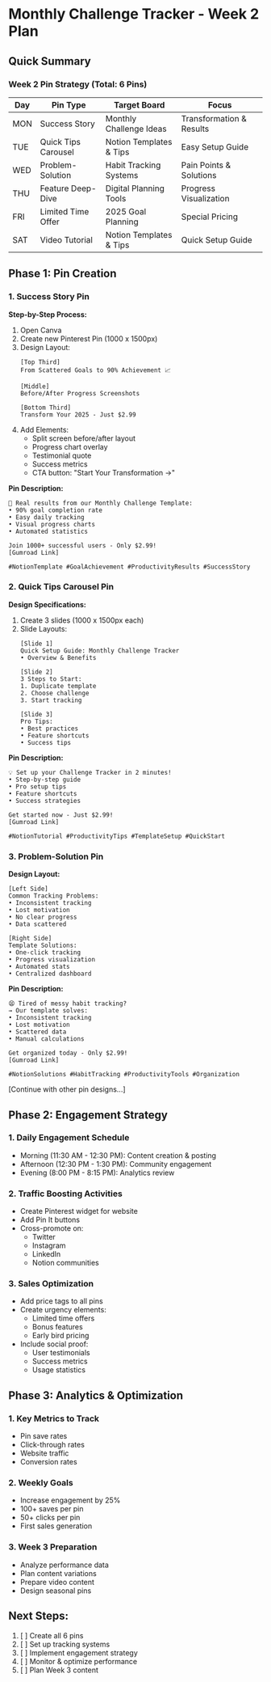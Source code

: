 # Monthly Challenge Tracker - Week 2 Plan

## Quick Summary

### Week 2 Pin Strategy (Total: 6 Pins)
| Day | Pin Type | Target Board | Focus |
|-----|----------|--------------|-------|
| MON | Success Story | Monthly Challenge Ideas | Transformation & Results |
| TUE | Quick Tips Carousel | Notion Templates & Tips | Easy Setup Guide |
| WED | Problem-Solution | Habit Tracking Systems | Pain Points & Solutions |
| THU | Feature Deep-Dive | Digital Planning Tools | Progress Visualization |
| FRI | Limited Time Offer | 2025 Goal Planning | Special Pricing |
| SAT | Video Tutorial | Notion Templates & Tips | Quick Setup Guide |

## Phase 1: Pin Creation

### 1. Success Story Pin
**Step-by-Step Process:**
1. Open Canva
2. Create new Pinterest Pin (1000 x 1500px)
3. Design Layout:
   ```
   [Top Third]
   From Scattered Goals to 90% Achievement 📈
   
   [Middle]
   Before/After Progress Screenshots
   
   [Bottom Third]
   Transform Your 2025 - Just $2.99
   ```
4. Add Elements:
   - Split screen before/after layout
   - Progress chart overlay
   - Testimonial quote
   - Success metrics
   - CTA button: "Start Your Transformation →"

**Pin Description:**
```
🎯 Real results from our Monthly Challenge Template:
• 90% goal completion rate
• Easy daily tracking
• Visual progress charts
• Automated statistics

Join 1000+ successful users - Only $2.99!
[Gumroad Link]

#NotionTemplate #GoalAchievement #ProductivityResults #SuccessStory
```

### 2. Quick Tips Carousel Pin
**Design Specifications:**
1. Create 3 slides (1000 x 1500px each)
2. Slide Layouts:
   ```
   [Slide 1]
   Quick Setup Guide: Monthly Challenge Tracker
   • Overview & Benefits
   
   [Slide 2]
   3 Steps to Start:
   1. Duplicate template
   2. Choose challenge
   3. Start tracking
   
   [Slide 3]
   Pro Tips:
   • Best practices
   • Feature shortcuts
   • Success tips
   ```

**Pin Description:**
```
💡 Set up your Challenge Tracker in 2 minutes!
• Step-by-step guide
• Pro setup tips
• Feature shortcuts
• Success strategies

Get started now - Just $2.99!
[Gumroad Link]

#NotionTutorial #ProductivityTips #TemplateSetup #QuickStart
```

### 3. Problem-Solution Pin
**Design Layout:**
```
[Left Side]
Common Tracking Problems:
• Inconsistent tracking
• Lost motivation
• No clear progress
• Data scattered

[Right Side]
Template Solutions:
• One-click tracking
• Progress visualization
• Automated stats
• Centralized dashboard
```

**Pin Description:**
```
😫 Tired of messy habit tracking?
→ Our template solves:
• Inconsistent tracking
• Lost motivation
• Scattered data
• Manual calculations

Get organized today - Only $2.99!
[Gumroad Link]

#NotionSolutions #HabitTracking #ProductivityTools #Organization
```

[Continue with other pin designs...]

## Phase 2: Engagement Strategy

### 1. Daily Engagement Schedule
- Morning (11:30 AM - 12:30 PM): Content creation & posting
- Afternoon (12:30 PM - 1:30 PM): Community engagement
- Evening (8:00 PM - 8:15 PM): Analytics review

### 2. Traffic Boosting Activities
- Create Pinterest widget for website
- Add Pin It buttons
- Cross-promote on:
  - Twitter
  - Instagram
  - LinkedIn
  - Notion communities

### 3. Sales Optimization
- Add price tags to all pins
- Create urgency elements:
  - Limited time offers
  - Bonus features
  - Early bird pricing
- Include social proof:
  - User testimonials
  - Success metrics
  - Usage statistics

## Phase 3: Analytics & Optimization

### 1. Key Metrics to Track
- Pin save rates
- Click-through rates
- Website traffic
- Conversion rates

### 2. Weekly Goals
- Increase engagement by 25%
- 100+ saves per pin
- 50+ clicks per pin
- First sales generation

### 3. Week 3 Preparation
- Analyze performance data
- Plan content variations
- Prepare video content
- Design seasonal pins

## Next Steps:
1. [ ] Create all 6 pins
2. [ ] Set up tracking systems
3. [ ] Implement engagement strategy
4. [ ] Monitor & optimize performance
5. [ ] Plan Week 3 content 